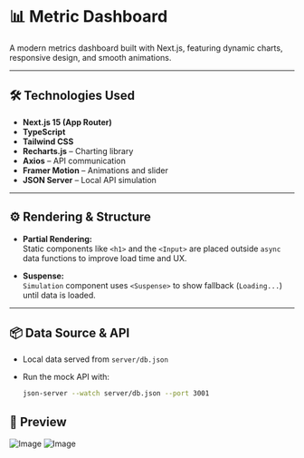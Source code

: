 # 📊 Metric Dashboard

A modern metrics dashboard built with Next.js, featuring dynamic charts, responsive design, and smooth animations.

---

## 🛠️ Technologies Used

- **Next.js 15 (App Router)**
- **TypeScript**
- **Tailwind CSS**
- **Recharts.js** – Charting library
- **Axios** – API communication
- **Framer Motion** – Animations and slider
- **JSON Server** – Local API simulation

---

## ⚙️ Rendering & Structure

- **Partial Rendering:**  
  Static components like `<h1>` and the `<Input>` are placed outside `async` data functions to improve load time and UX.

- **Suspense:**  
  `Simulation` component uses `<Suspense>` to show fallback (`Loading...`) until data is loaded.

---

## 📦 Data Source & API

- Local data served from `server/db.json`
- Run the mock API with:

  ```bash
  json-server --watch server/db.json --port 3001


## 📸 Preview

![Image](https://github.com/user-attachments/assets/ff6136f4-60ed-4286-815c-1092f9d29c01)
![Image](https://github.com/user-attachments/assets/0490ff44-c2e8-4379-acb2-7b21ac464274)
  
